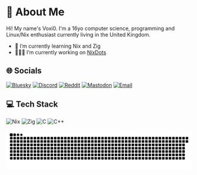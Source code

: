 # 💫 About Me
Hi! My name's Voxi0. I'm a 16yo computer science, programming and Linux/Nix enthusiast currently living in the United Kingdom.

- 🌱 I’m currently learning Nix and Zig
- 👨🏻‍💻 I’m currently working on [NixDots](https://github.com/Voxi0/NixDots)

## 🌐 Socials
[![Bluesky](https://img.shields.io/badge/bluesky-0285FF?logo=Bluesky&logoColor=%23FFFFFF)](https://bsky.app/profile/did:plc:4dx2v5iah2bvcwiglnyuvtvc)
[![Discord](https://img.shields.io/badge/Discord-%237289DA.svg?logo=discord&logoColor=white)](https://discord.gg/1016332310741799054)
[![Reddit](https://img.shields.io/badge/Reddit-%23FF4500.svg?logo=Reddit&logoColor=white)](https://reddit.com/user/derpJava) 
[![Mastodon](https://img.shields.io/badge/-MASTODON-%232B90D9?logo=mastodon&logoColor=white)](https://mastodon.social/@voxi0)
[![Email](https://img.shields.io/badge/Email-D14836?logo=gmail&logoColor=white)](mailto:alif200099@gmail.com) 

## 💻 Tech Stack
![Nix](https://img.shields.io/badge/NIX-5277C3.svg?logo=NixOS&logoColor=white)
![Zig](https://img.shields.io/badge/Zig-%23F7A41D.svg?logo=zig&logoColor=white)
![C](https://img.shields.io/badge/c-%2300599C.svg?logo=c&logoColor=white)
![C++](https://img.shields.io/badge/c++-%2300599C.svg?logo=c%2B%2B&logoColor=white)

<!-- Snake animation -->
![Snake GIF](https://github.com/Voxi0/Voxi0/blob/output/github-snake-dark.svg)
